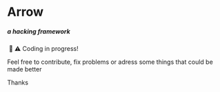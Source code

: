 # Arrow
##### a hacking framework
<img href="https://img.shields.io/github/repo-size/vividhacker/arrow?style=for-the-badge"></img>
🚧 ⚠️ Coding in progress!

Feel free to contribute, fix problems or adress some things that could be made better

Thanks

